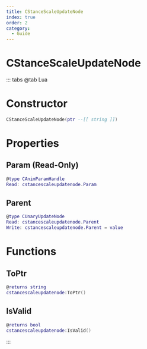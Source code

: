 ```yaml
---
title: CStanceScaleUpdateNode
index: true
order: 2
category:
  - Guide
---
```


# CStanceScaleUpdateNode

::: tabs
@tab Lua
# Constructor
```lua
CStanceScaleUpdateNode(ptr --[[ string ]])
```
# Properties
## Param (Read-Only)
```lua
@type CAnimParamHandle
Read: cstancescaleupdatenode.Param
```
## Parent 
```lua
@type CUnaryUpdateNode
Read: cstancescaleupdatenode.Parent
Write: cstancescaleupdatenode.Parent = value
```
# Functions
## ToPtr
```lua
@returns string
cstancescaleupdatenode:ToPtr()
```
## IsValid
```lua
@returns bool
cstancescaleupdatenode:IsValid()
```

:::